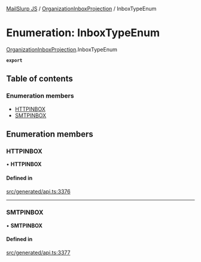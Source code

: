 [MailSlurp JS](../README.md) / [OrganizationInboxProjection](../modules/OrganizationInboxProjection.md) / InboxTypeEnum

# Enumeration: InboxTypeEnum

[OrganizationInboxProjection](../modules/OrganizationInboxProjection.md).InboxTypeEnum

**`export`**

## Table of contents

### Enumeration members

- [HTTPINBOX](OrganizationInboxProjection.InboxTypeEnum.md#httpinbox)
- [SMTPINBOX](OrganizationInboxProjection.InboxTypeEnum.md#smtpinbox)

## Enumeration members

### HTTPINBOX

• **HTTPINBOX**

#### Defined in

[src/generated/api.ts:3376](https://github.com/mailslurp/mailslurp-client/blob/5523864/src/generated/api.ts#L3376)

___

### SMTPINBOX

• **SMTPINBOX**

#### Defined in

[src/generated/api.ts:3377](https://github.com/mailslurp/mailslurp-client/blob/5523864/src/generated/api.ts#L3377)
